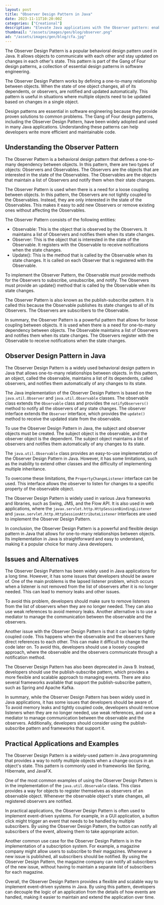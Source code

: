 ```yaml
---
layout: post
title: "Observer Design Pattern in Java"
date: 2023-11-11T10:20:00Z
categories: ["Creational"]
description: "Elevate Java applications with the Observer pattern: enable efficient communication between objects for responsive and scalable designs."
thumbnail: "/assets/images/gen/blog/observer.png"
ad: "/assets/images/gen/blog/cfa.jpg"
---
```


The Observer Design Pattern is a popular behavioral design pattern used in Java. It allows objects to communicate with each other and stay updated on changes in each other's state. This pattern is part of the Gang of Four design patterns, a collection of essential design patterns in software engineering.

The Observer Design Pattern works by defining a one-to-many relationship between objects. When the state of one object changes, all of its dependents, or observers, are notified and updated automatically. This pattern is useful in situations where multiple objects need to be updated based on changes in a single object.

Design patterns are essential in software engineering because they provide proven solutions to common problems. The Gang of Four design patterns, including the Observer Design Pattern, have been widely adopted and used in many Java applications. Understanding these patterns can help developers write more efficient and maintainable code.

Understanding the Observer Pattern
----------------------------------

The Observer Pattern is a behavioral design pattern that defines a one-to-many dependency between objects. In this pattern, there are two types of objects: Observers and Observables. The Observers are the objects that are interested in the state of the Observables. The Observables are the objects that maintain a list of Observers and notify them when their state changes.

The Observer Pattern is used when there is a need for a loose coupling between objects. In this pattern, the Observers are not tightly coupled to the Observables. Instead, they are only interested in the state of the Observables. This makes it easy to add new Observers or remove existing ones without affecting the Observables.

The Observer Pattern consists of the following entities:

*   Observable: This is the object that is observed by the Observers. It maintains a list of Observers and notifies them when its state changes.
*   Observer: This is the object that is interested in the state of the Observable. It registers with the Observable to receive notifications when the state changes.
*   Update(): This is the method that is called by the Observable when its state changes. It is called on each Observer that is registered with the Observable.

To implement the Observer Pattern, the Observable must provide methods for the Observers to subscribe, unsubscribe, and notify. The Observers must provide an update() method that is called by the Observable when its state changes.

The Observer Pattern is also known as the publish-subscribe pattern. It is called this because the Observable publishes its state changes to all of its Observers. The Observers are subscribers to the Observable.

In summary, the Observer Pattern is a powerful pattern that allows for loose coupling between objects. It is used when there is a need for one-to-many dependency between objects. The Observable maintains a list of Observers and notifies them when its state changes. The Observers register with the Observable to receive notifications when the state changes.

Observer Design Pattern in Java
-------------------------------

The Observer Design Pattern is a widely used behavioral design pattern in Java that allows one-to-many relationships between objects. In this pattern, an object, called the observable, maintains a list of its dependents, called observers, and notifies them automatically of any changes to its state.

The Java implementation of the Observer Design Pattern is based on the `java.util.Observer` and `java.util.Observable` classes. The observable class extends the `Observable` class and provides the `notifyObservers()` method to notify all the observers of any state changes. The observer interface extends the `Observer` interface, which provides the `update()` method to receive the updated state from the observable.

To use the Observer Design Pattern in Java, the subject and observer objects must be created. The subject object is the observable, and the observer object is the dependent. The subject object maintains a list of observers and notifies them automatically of any changes to its state.

The `java.util.Observable` class provides an easy-to-use implementation of the Observer Design Pattern in Java. However, it has some limitations, such as the inability to extend other classes and the difficulty of implementing multiple inheritance.

To overcome these limitations, the `PropertyChangeListener` interface can be used. This interface allows the observer to listen for changes to a specific property of the observable object.

The Observer Design Pattern is widely used in various Java frameworks and libraries, such as Swing, JMS, and the Flow API. It is also used in web applications, where the `javax.servlet.http.HttpSessionBindingListener` and `javax.servlet.http.HttpSessionAttributeListener` interfaces are used to implement the Observer Design Pattern.

In conclusion, the Observer Design Pattern is a powerful and flexible design pattern in Java that allows for one-to-many relationships between objects. Its implementation in Java is straightforward and easy to understand, making it a popular choice for many Java developers.

Issues and Alternatives
-----------------------

The Observer Design Pattern has been widely used in Java applications for a long time. However, it has some issues that developers should be aware of. One of the main problems is the lapsed listener problem, which occurs when a listener is not removed from the list of observers after it is no longer needed. This can lead to memory leaks and other issues.

To avoid this problem, developers should make sure to remove listeners from the list of observers when they are no longer needed. They can also use weak references to avoid memory leaks. Another alternative is to use a mediator to manage the communication between the observable and the observers.

Another issue with the Observer Design Pattern is that it can lead to tightly coupled code. This happens when the observable and the observers have direct references to each other. This can make it difficult to change the code later on. To avoid this, developers should use a loosely coupled approach, where the observable and the observers communicate through a notification method.

The Observer Design Pattern has also been deprecated in Java 9. Instead, developers should use the publish-subscribe pattern, which provides a more flexible and scalable approach to managing events. There are also several frameworks available that support the publish-subscribe pattern, such as Spring and Apache Kafka.

In summary, while the Observer Design Pattern has been widely used in Java applications, it has some issues that developers should be aware of. To avoid memory leaks and tightly coupled code, developers should remove listeners when they are no longer needed, use weak references, and use a mediator to manage communication between the observable and the observers. Additionally, developers should consider using the publish-subscribe pattern and frameworks that support it.

Practical Applications and Examples
-----------------------------------

The Observer Design Pattern is a widely-used pattern in Java programming that provides a way to notify multiple objects when a change occurs in an object's state. This pattern is commonly used in frameworks like Spring, Hibernate, and JavaFX.

One of the most common examples of using the Observer Design Pattern is in the implementation of the `java.util.Observable` class. This class provides a way for objects to register themselves as observers of an observable object. Whenever the observable object's state changes, all registered observers are notified.

In practical applications, the Observer Design Pattern is often used to implement event-driven systems. For example, in a GUI application, a button click might trigger an event that needs to be handled by multiple subscribers. By using the Observer Design Pattern, the button can notify all subscribers of the event, allowing them to take appropriate action.

Another common use case for the Observer Design Pattern is in the implementation of a subscription system. For example, a magazine company might allow users to subscribe to their magazines. Whenever a new issue is published, all subscribers should be notified. By using the Observer Design Pattern, the magazine company can notify all subscribers of the new issue, without having to maintain a separate list of subscribers for each magazine.

Overall, the Observer Design Pattern provides a flexible and scalable way to implement event-driven systems in Java. By using this pattern, developers can decouple the logic of an application from the details of how events are handled, making it easier to maintain and extend the application over time.